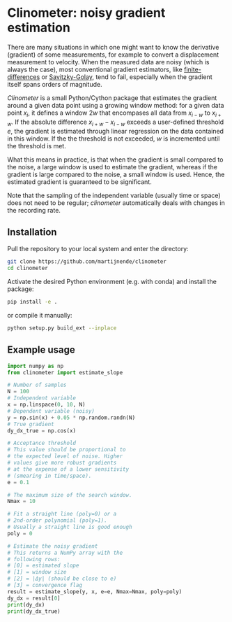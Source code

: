 # Clinometer: noisy gradient estimation

There are many situations in which one might want to know the derivative (gradient) of some measurements, for example to convert a displacement measurement to velocity. When the measured data are noisy (which is always the case), most conventional gradient estimators, like [finite-differences](https://numpy.org/doc/stable/reference/generated/numpy.gradient.html) or [Savitzky-Golay](https://docs.scipy.org/doc/scipy/reference/generated/scipy.signal.savgol_filter.html), tend to fail, especially when the gradient itself spans orders of magnitude.

_Clinometer_ is a small Python/Cython package that estimates the gradient around a given data point using a growing window method: for a given data point $x_i$, it defines a window $2w$ that encompases all data from $x_{i-w}$ to $x_{i+w}$. If the absolute difference $x_{i+w} - x_{i-w}$ exceeds a user-defined threshold $e$, the gradient is estimated through linear regression on the data contained in this window. If the the threshold is not exceeded, $w$ is incremented until the threshold is met.

What this means in practice, is that when the gradient is small compared to the noise, a large window is used to estimate the gradient, whereas if the gradient is large compared to the noise, a small window is used. Hence, the estimated gradient is guaranteed to be significant.

Note that the sampling of the independent variable (usually time or space) does not need to be regular; _clinometer_ automatically deals with changes in the recording rate.

## Installation

Pull the repository to your local system and enter the directory:
```bash
git clone https://github.com/martijnende/clinometer
cd clinometer
```
Activate the desired Python environment (e.g. with conda) and install the package:
```bash
pip install -e .
```
or compile it manually:
```bash
python setup.py build_ext --inplace
```

## Example usage

```python
import numpy as np
from clinometer import estimate_slope

# Number of samples
N = 100
# Independent variable
x = np.linspace(0, 10, N)
# Dependent variable (noisy)
y = np.sin(x) + 0.05 * np.random.randn(N)
# True gradient
dy_dx_true = np.cos(x)

# Acceptance threshold
# This value should be proportional to
# the expected level of noise. Higher
# values give more robust gradients
# at the expense of a lower sensitivity
# (smearing in time/space).
e = 0.1

# The maximum size of the search window.
Nmax = 10

# Fit a straight line (poly=0) or a 
# 2nd-order polynomial (poly=1).
# Usually a straight line is good enough
poly = 0

# Estimate the noisy gradient
# This returns a NumPy array with the
# following rows:
# [0] = estimated slope
# [1] = window size
# [2] = |Δy| (should be close to e)
# [3] = convergence flag
result = estimate_slope(y, x, e=e, Nmax=Nmax, poly=poly)
dy_dx = result[0]
print(dy_dx)
print(dy_dx_true)
```